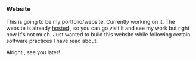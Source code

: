 ### Website

This is going to be my portfolio/website. Currently working on it. The website is already [hosted](https://tarushipathakportfolio.vercel.app/) , so you can go visit it and see my work but right now it's not much. Just wanted to build this website while following certain software practices I have read about. 

Alright , see you later!
